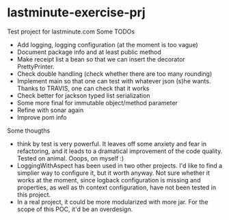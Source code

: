 # lastminute-exercise-prj
Test project for lastminute.com
Some TODOs
* Add logging, logging configuration (at the moment is too vague)
* Document package info and at least public method
* Make receipt list a bean so that we can insert the decorator PrettyPrinter.
* Check double handling (check whether there are too many rounding)
* Implement main so that one can test with whatever json (s)he wants. Thanks to TRAVIS, one can check that it works
* Check better for jackson typed list serialization
* Some more final for immutable object/method parameter
* Refine with sonar again
* Improve pom info

Some thougths
* think by test is very powerful. It leaves off some anxiety and fear in refactoring, and it leads to a dramatical improvement of the code quality. Tested on animal. Ooops, on myself :)
* LoggingWithAspect has been used in two other projects. I'd like to find a simplier way to configure it, but it worth anyway. Not sure whether it works at the moment, since logback configuration is missing and properties, as well as th context configuration, have not been tested in this project.
* In a real project, it could be more modularized with more jar. For the scope of this POC, it'd be an overdesign.
